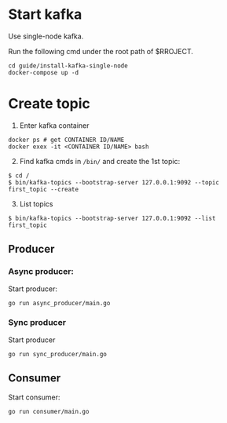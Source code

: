 # Start kafka
Use single-node kafka.

Run the following cmd under the root path of $RROJECT. 
```shell
cd guide/install-kafka-single-node
docker-compose up -d
```

# Create topic
1) Enter kafka container
```shell
docker ps # get CONTAINER ID/NAME
docker exex -it <CONTAINER ID/NAME> bash
```

2) Find kafka cmds in `/bin/` and create the 1st topic:
```shell
$ cd /
$ bin/kafka-topics --bootstrap-server 127.0.0.1:9092 --topic first_topic --create
```

3) List topics
```shell
$ bin/kafka-topics --bootstrap-server 127.0.0.1:9092 --list
first_topic
```

## Producer
### Async producer:
Start producer:
```shell
go run async_producer/main.go
```

### Sync producer
Start producer
```shell
go run sync_producer/main.go
```

## Consumer
Start consumer:
```shell
go run consumer/main.go
```
